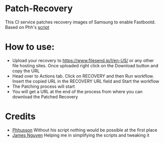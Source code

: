 # Patch-Recovery
This CI service patches recovery images of Samsung to enable Fastbootd. Based on Phh's [script](https://github.com/phhusson/samsung-galaxy-a51-gsi-boot)

# How to use:
- Upload your recovery to https://www.filesend.jp/l/en-US/ or any other file hosting sites. Once uploaded right click on the Download button and copy the URL
- Head over to Actions tab. Click on RECOVERY and then Run workflow. Insert the copied URL in the RECOVERY URL field and Start the workflow
- The Patching process will start
- You will get a URL at the end of the process from where you can download the Patched Recovery

# Credits
- [Phhusson](https://github.com/phhusson) Without his script nothing would be possible at the first place
- [James Nguyen](https://github.com/thongass000) Helping me in simplifying the scripts and tweaking it
